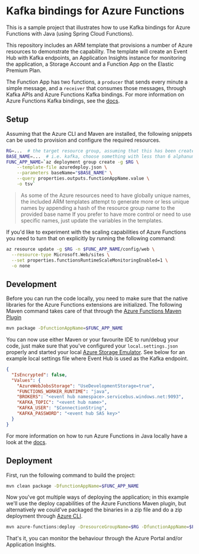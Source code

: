# Kafka bindings for Azure Functions

This is a sample project that illustrates how to use Kafka bindings for Azure Functions with Java (using Spring Cloud Functions).

This repository includes an ARM template that provisions a number of Azure resources to demonstrate the capability. The template will create an Event Hub with Kafka endpoints, an Application Insights instance for monitoring the application, a Storage Account and a Function App on the Elastic Premium Plan.

The Function App has two functions, a `producer` that sends every minute a simple message, and a `receiver` that consumes those messages, through Kafka APIs and Azure Functions Kafka bindings. For more information on Azure Functions Kafka bindings, see the [docs](https://github.com/Azure/azure-functions-kafka-extension).

## Setup

Assuming that the Azure CLI and Maven are installed, the following snippets can be used to provision and configure the required resources.

```bash
RG=...  # the target resource group, assuming that this has been created already
BASE_NAME=...  # i.e. kafka, choose something with less than 6 alphanumeric characters
FUNC_APP_NAME=`az deployment group create -g $RG \
    --template-file azuredeploy.json \
    --parameters baseName="$BASE_NAME" \
    --query properties.outputs.functionAppName.value \
    -o tsv`
```

> As some of the Azure resources need to have globally unique names, the included ARM templates attempt to
> generate more or less unique names by appending a hash of the resource group name to the provided base name
> If you prefer to have more control or need to use specific names, just update the variables in the templates.

If you'd like to experiment with the scaling capabilities of Azure Functions you need to turn that on explicitly by running the following command:

```bash
az resource update -g $RG -n $FUNC_APP_NAME/config/web \
  --resource-type Microsoft.Web/sites \
  --set properties.functionsRuntimeScaleMonitoringEnabled=1 \
  -o none
```

## Development

Before you can run the code locally, you need to make sure that the native libraries for the Azure Functions extensions are initialized. The following Maven command takes care of that through the [Azure Functions Maven Plugin](https://github.com/microsoft/azure-maven-plugins/tree/master/azure-functions-maven-plugin)

```bash
mvn package -DfunctionAppName=$FUNC_APP_NAME
```

You can now use either Maven or your favourite IDE to run/debug your code, just make sure that you've configured your `local.settings.json` properly and started your local [Azure Storage Emulator](https://docs.microsoft.com/en-us/azure/storage/common/storage-use-emulator). See below for an example local settings file where Event Hub is used as the Kafka endpoint.

```json
{
  "IsEncrypted": false,
  "Values": {
    "AzureWebJobsStorage": "UseDevelopmentStorage=true",
    "FUNCTIONS_WORKER_RUNTIME": "java",
    "BROKERS": "<event hub namespace>.servicebus.windows.net:9093",
    "KAFKA_TOPIC": "<event hub name>",
    "KAFKA_USER": "$ConnectionString",
    "KAFKA_PASSWORD": "<event hub SAS key>"
  }
}
```

For more information on how to run Azure Functions in Java locally have a look at the [docs](https://docs.microsoft.com/en-us/azure/azure-functions/functions-reference-java?tabs=consumption).

## Deployment

First, run the following command to build the project:

```bash
mvn clean package -DfunctionAppName=$FUNC_APP_NAME
```

Now you've got multiple ways of deploying the application; in this example we'll use the deploy capabilities of the Azure Functions Maven plugin, but alternatively we could've packaged the binaries in a zip file and do a zip deployment through [Azure CLI](https://docs.microsoft.com/en-us/azure/azure-functions/deployment-zip-push#cli).

```bash
mvn azure-functions:deploy -DresourceGroupName=$RG -DfunctionAppName=$FUNCTION_APP_NAME
```

That's it, you can monitor the behaviour through the Azure Portal and/or Application Insights.
